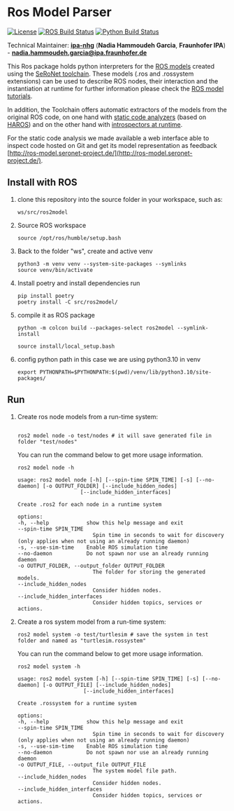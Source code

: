 # Ros Model Parser


[![License](https://img.shields.io/badge/License-Apache%202.0-blue.svg)](https://opensource.org/licenses/Apache-2.0)
[![ROS Build Status](https://www.travis-ci.com/ipa320/ros2model.svg?branch=master)](https://www.travis-ci.com/github/ipa320/ros2model)
[![Python Build Status](https://github.com/ipa320/ros2model/actions/workflows/build.yaml/badge.svg)](https://github.com/ipa320/ros2model/actions/workflows/build.yaml)


Technical Maintainer: [**ipa-nhg**](https://github.com/ipa-nhg/) (**Nadia Hammoudeh Garcia**, **Fraunhofer IPA**) - **nadia.hammoudeh.garcia@ipa.fraunhofer.de**

This Ros package holds python interpreters for the [ROS models](https://github.com/ipa320/ros-model/) created using the [SeRoNet toolchain](https://www.seronet-projekt.de/platform/tooling.html). These models (.ros and .rossystem extensions) can be used to describe ROS nodes, their interaction and the instantiation at runtime for further information please check the [ROS model tutorials](https://github.com/ipa320/ros-model/#tutorials).


In addition, the Toolchain offers automatic extractors of the models from the original ROS code, on one hand with [static code analyzers](https://github.com/ipa320/ros-model-cloud) (based on [HAROS](https://github.com/git-afsantos/haros)) and on the other hand with [introspectors at runtime](https://github.com/ipa320/ros_graph_parser/).

For the static code analysis we made available a web interface able to inspect code hosted on Git and get its model representation as feedback [http://ros-model.seronet-project.de/](http://ros-model.seronet-project.de/).


## Install with ROS
1. clone this repository into the source folder in your workspace, such as:
   ```
   ws/src/ros2model
   ```
2. Source ROS workspace
   ```
   source /opt/ros/humble/setup.bash
   ```
3. Back to the folder "ws", create and active venv
   ```
   python3 -m venv venv --system-site-packages --symlinks
   source venv/bin/activate
   ```
4. Install poetry and install dependencies
   run
   ```
   pip install poetry
   poetry install -C src/ros2model/
   ```
5. compile it as ROS package
   ```
   python -m colcon build --packages-select ros2model --symlink-install
   ```
   ```
   source install/local_setup.bash
   ```
6. config python path
   in this case we are using python3.10 in venv
   ```
   export PYTHONPATH=$PYTHONPATH:$(pwd)/venv/lib/python3.10/site-packages/
   ```

## Run
1. Create ros node models from a run-time system:
    ```

    ros2 model node -o test/nodes # it will save generated file in folder "test/nodes"
    ```

    You can run the command below to get more usage information.
    ```
    ros2 model node -h
    ```

    ```
    usage: ros2 model node [-h] [--spin-time SPIN_TIME] [-s] [--no-daemon] [-o OUTPUT_FOLDER] [--include_hidden_nodes]
                        [--include_hidden_interfaces]

    Create .ros2 for each node in a runtime system

    options:
    -h, --help            show this help message and exit
    --spin-time SPIN_TIME
                            Spin time in seconds to wait for discovery (only applies when not using an already running daemon)
    -s, --use-sim-time    Enable ROS simulation time
    --no-daemon           Do not spawn nor use an already running daemon
    -o OUTPUT_FOLDER, --output_folder OUTPUT_FOLDER
                            The folder for storing the generated models.
    --include_hidden_nodes
                            Consider hidden nodes.
    --include_hidden_interfaces
                            Consider hidden topics, services or actions.
    ```

2. Create a ros system model from a run-time system:
    ```
    ros2 model system -o test/turtlesim # save the system in test folder and named as "turtlesim.rossystem"
    ```
    You can run the command below to get more usage information.
    ```
    ros2 model system -h
    ```
    ```
    usage: ros2 model system [-h] [--spin-time SPIN_TIME] [-s] [--no-daemon] [-o OUTPUT_FILE] [--include_hidden_nodes]
                         [--include_hidden_interfaces]

    Create .rossystem for a runtime system

    options:
    -h, --help            show this help message and exit
    --spin-time SPIN_TIME
                            Spin time in seconds to wait for discovery (only applies when not using an already running daemon)
    -s, --use-sim-time    Enable ROS simulation time
    --no-daemon           Do not spawn nor use an already running daemon
    -o OUTPUT_FILE, --output_file OUTPUT_FILE
                            The system model file path.
    --include_hidden_nodes
                            Consider hidden nodes.
    --include_hidden_interfaces
                            Consider hidden topics, services or actions.
    ```
